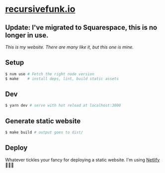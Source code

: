 # [recursivefunk.io](https://recursivefunk.io)

## Update: I've migrated to Squarespace, this is no longer in use.


*This is my website. There are many like it, but this one is mine.*

## Setup

``` bash
$ nvm use # Fetch the right node version
$ make    # install deps, lint, build static assets
```

## Dev
```bash
$ yarn dev # serve with hot reload at localhost:3000
```

## Generate static website
```bash
$ make build # output goes to dist/
```

## Deploy
Whatever tickles your fancy for deploying a static website. I'm using [Netlify](https://www.netlify.com/) 🤷🏾‍♂️
